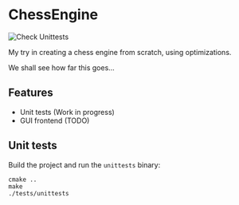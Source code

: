 # ChessEngine
![Check Unittests](https://github.com/maede97/ChessEngine/workflows/Check%20Unittests/badge.svg)

My try in creating a chess engine from scratch, using optimizations.

We shall see how far this goes...

## Features
- Unit tests (Work in progress)
- GUI frontend (TODO)

## Unit tests
Build the project and run the `unittests` binary:
```[bash]
cmake ..
make
./tests/unittests
```
